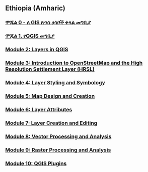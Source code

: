 ## Ethiopia (Amharic)

### [ሞጁል 0 - ለ GIS ጽንሰ ሀሳቦች ቀላል መግቢያ](module0/module0.html)
### [ሞጁል 1. የQGIS መግቢያ](module1/module1.html)
### [Module 2: Layers in QGIS](module2/module2.html)
### [Module 3: Introduction to OpenStreetMap and the High Resolution Settlement Layer (HRSL)](module3/module3.html)
### [Module 4: Layer Styling and Symbology](module4/module4.html)
### [Module 5: Map Design and Creation](module5/module5.html)
### [Module 6: Layer Attributes](module6/module6.html)
### [Module 7: Layer Creation and Editing](module7/module7.html)
### [Module 8: Vector Processing and Analysis](module8/module8.html)
### [Module 9: Raster Processing and Analysis](module9/module9.html)
### [Module 10: QGIS Plugins](module10/module10.html)
